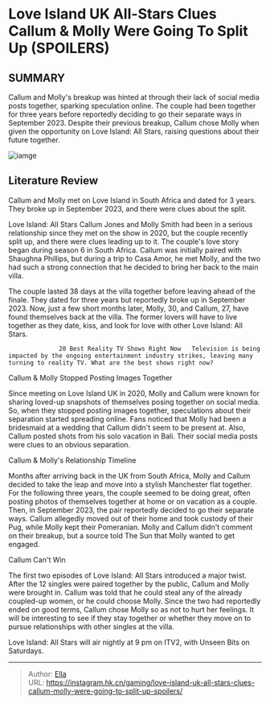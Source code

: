 # Love Island UK All-Stars Clues Callum &amp; Molly Were Going To Split Up (SPOILERS)


## SUMMARY 



  Callum and Molly&#39;s breakup was hinted at through their lack of social media posts together, sparking speculation online.   The couple had been together for three years before reportedly deciding to go their separate ways in September 2023.   Despite their previous breakup, Callum chose Molly when given the opportunity on Love Island: All Stars, raising questions about their future together.  

![iamge](https://static1.srcdn.com/wordpress/wp-content/uploads/2024/01/edit-and-pub-asap-pls-love-island-uk-all-stars_-clues-callum-molly-were-going-to-split-up-spoilers.jpg)

## Literature Review

Callum and Molly met on Love Island in South Africa and dated for 3 years. They broke up in September 2023, and there were clues about the split.




Love Island: All Stars Callum Jones and Molly Smith had been in a serious relationship since they met on the show in 2020, but the couple recently split up, and there were clues leading up to it. The couple&#39;s love story began during season 6 in South Africa. Callum was initially paired with Shaughna Phillips, but during a trip to Casa Amor, he met Molly, and the two had such a strong connection that he decided to bring her back to the main villa.




The couple lasted 38 days at the villa together before leaving ahead of the finale. They dated for three years but reportedly broke up in September 2023. Now, just a few short months later, Molly, 30, and Callum, 27, have found themselves back at the villa. The former lovers will have to live together as they date, kiss, and look for love with other Love Island: All Stars.

                  20 Best Reality TV Shows Right Now   Television is being impacted by the ongoing entertainment industry strikes, leaving many turning to reality TV. What are the best shows right now?   


 Callum &amp; Molly Stopped Posting Images Together 
          

Since meeting on Love Island UK in 2020, Molly and Callum were known for sharing loved-up snapshots of themselves posing together on social media. So, when they stopped posting images together, speculations about their separation started spreading online. Fans noticed that Molly had been a bridesmaid at a wedding that Callum didn&#39;t seem to be present at. Also, Callum posted shots from his solo vacation in Bali. Their social media posts were clues to an obvious separation.






 Callum &amp; Molly&#39;s Relationship Timeline 
          

Months after arriving back in the UK from South Africa, Molly and Callum decided to take the leap and move into a stylish Manchester flat together. For the following three years, the couple seemed to be doing great, often posting photos of themselves together at home or on vacation as a couple. Then, in September 2023, the pair reportedly decided to go their separate ways. Callum allegedly moved out of their home and took custody of their Pug, while Molly kept their Pomeranian. Molly and Callum didn&#39;t comment on their breakup, but a source told The Sun that Molly wanted to get engaged.



 Callum Can&#39;t Win 
          




The first two episodes of Love Island: All Stars introduced a major twist. After the 12 singles were paired together by the public, Callum and Molly were brought in. Callum was told that he could steal any of the already coupled-up women, or he could choose Molly. Since the two had reportedly ended on good terms, Callum chose Molly so as not to hurt her feelings. It will be interesting to see if they stay together or whether they move on to pursue relationships with other singles at the villa.



Love Island: All Stars will air nightly at 9 pm on ITV2, with Unseen Bits on Saturdays.






---

> Author: [Ella](https://instagram.hk.cn/)  
> URL: https://instagram.hk.cn/gaming/love-island-uk-all-stars-clues-callum-molly-were-going-to-split-up-spoilers/  

